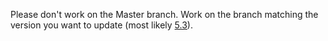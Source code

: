 Please don't work on the Master branch. Work on the branch matching the version you want to update (most likely [5.3](https://github.com/ARMmbed/Handbook/tree/5.3)).
